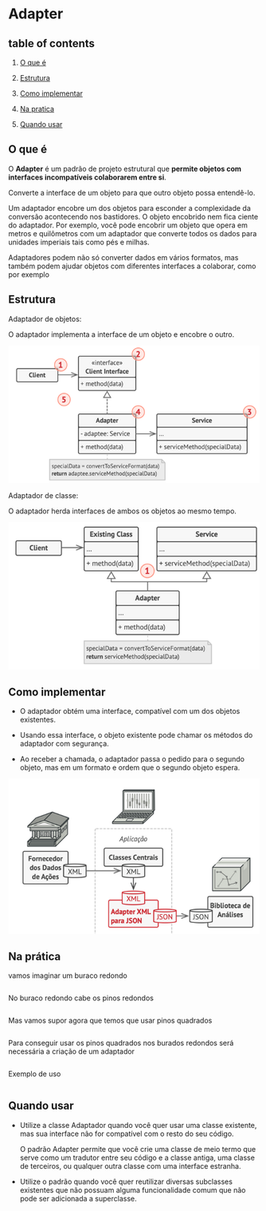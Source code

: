 # Adapter

## table of contents

1. [O que é](#o-que-é)

2. [Estrutura](#estrutura)

3. [Como implementar](#como-implementar)

4. [Na pratica](#na-prática)

5. [Quando usar](#quando-usar)

## O que é

O **Adapter** é um padrão de projeto estrutural que **permite objetos com interfaces incompatíveis colaborarem entre si**.

Converte a interface de um objeto para que outro objeto possa entendê-lo.

Um adaptador encobre um dos objetos para esconder a complexidade da conversão acontecendo nos bastidores. O objeto encobrido nem fica ciente do adaptador. Por exemplo, você pode encobrir um objeto que opera em metros e quilômetros com um adaptador que converte todos os dados para unidades imperiais tais como pés e milhas.

Adaptadores podem não só converter dados em vários formatos, mas também podem ajudar objetos com diferentes interfaces a colaborar, como por exemplo

## Estrutura

Adaptador de objetos:

O adaptador implementa a interface de um objeto e encobre o outro.

![alt text](/the-23paterns/imagesmd/AD2.png)

Adaptador de classe:

O adaptador herda interfaces de ambos os objetos ao mesmo tempo.

![alt text](/the-23paterns/imagesmd/AD3.png)

## Como implementar

- O adaptador obtém uma interface, compatível com um dos objetos existentes.

- Usando essa interface, o objeto existente pode chamar os métodos do adaptador com segurança.

- Ao receber a chamada, o adaptador passa o pedido para o segundo objeto, mas em um formato e ordem que o segundo objeto espera.

![alt text](/the-23paterns/imagesmd/AD1.png)

## Na prática

vamos imaginar um buraco redondo

```java

```

No buraco redondo cabe os pinos redondos

```java

```

Mas vamos supor agora que temos que usar pinos quadrados

```java

```

Para conseguir usar os pinos quadrados nos burados redondos será necessária a criação de um adaptador

```java

```

Exemplo de uso

```java

```

## Quando usar

- Utilize a classe Adaptador quando você quer usar uma classe existente, mas sua interface não for compatível com o resto do seu código.

    O padrão Adapter permite que você crie uma classe de meio termo que serve como um tradutor entre seu código e a classe antiga, uma classe de terceiros, ou qualquer outra classe com uma interface estranha.

- Utilize o padrão quando você quer reutilizar diversas subclasses existentes que não possuam alguma funcionalidade comum que não pode ser adicionada a superclasse.

